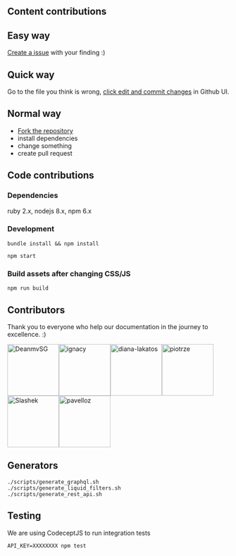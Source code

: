 ## Content contributions

## Easy way

[Create a issue](https://guides.github.com/features/issues/) with your finding :)

## Quick way

Go to the file you think is wrong, [click edit and commit changes](https://help.github.com/articles/editing-files-in-your-repository/) in Github UI.

## Normal way

- [Fork the repository](https://guides.github.com/activities/forking/)
- install dependencies
- change something
- create pull request

## Code contributions

### Dependencies

ruby 2.x, nodejs 8.x, npm 6.x

### Development

    bundle install && npm install

    npm start

### Build assets after changing CSS/JS

    npm run build

## Contributors

Thank you to everyone who help our documentation in the journey to excellence. :)

[<img alt="DeanmvSG" src="https://avatars1.githubusercontent.com/u/15265711?v=4&s=117" width="117">](https://github.com/DeanmvSG)[<img alt="ignacy" src="https://avatars2.githubusercontent.com/u/25693?v=4&s=117" width="117">](https://github.com/ignacy)[<img alt="diana-lakatos" src="https://avatars0.githubusercontent.com/u/4191691?v=4&s=117" width="117">](https://github.com/diana-lakatos)[<img alt="piotrze" src="https://avatars0.githubusercontent.com/u/96238?v=4&s=117" width="117">](https://github.com/piotrze)[<img alt="Slashek" src="https://avatars3.githubusercontent.com/u/30107?v=4&s=117" width="117">](https://github.com/Slashek)[<img alt="pavelloz" src="https://avatars1.githubusercontent.com/u/546845?v=4&s=117" width="117">](https://github.com/pavelloz)

## Generators

    ./scripts/generate_graphql.sh
    ./scripts/generate_liquid_filters.sh
    ./scripts/generate_rest_api.sh

## Testing

We are using CodeceptJS to run integration tests

    API_KEY=XXXXXXXX npm test
